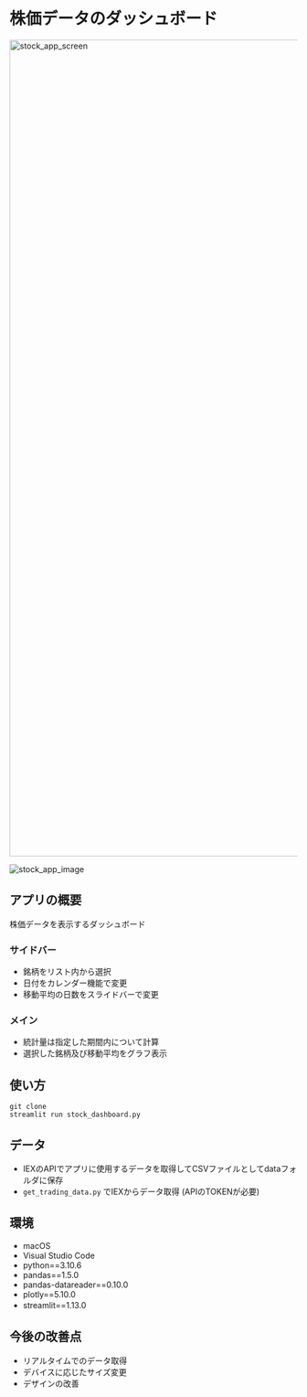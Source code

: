 # 株価データのダッシュボード

<img width="1429" alt="stock_app_screen" src="https://user-images.githubusercontent.com/67322317/194794859-76748823-6812-451c-9461-ae107b17e6e3.png">

![stock_app_image](https://user-images.githubusercontent.com/67322317/194796205-3d714d04-7868-45a5-9a1d-57d85ad0ce66.gif)

## アプリの概要
株価データを表示するダッシュボード
### サイドバー
- 銘柄をリスト内から選択
- 日付をカレンダー機能で変更
- 移動平均の日数をスライドバーで変更
### メイン
- 統計量は指定した期間内について計算
- 選択した銘柄及び移動平均をグラフ表示

## 使い方
```
git clone  
streamlit run stock_dashboard.py
```

## データ
- IEXのAPIでアプリに使用するデータを取得してCSVファイルとしてdataフォルダに保存
- ```get_trading_data.py``` でIEXからデータ取得 (APIのTOKENが必要)

## 環境
- macOS
- Visual Studio Code
- python==3.10.6
- pandas==1.5.0
- pandas-datareader==0.10.0
- plotly==5.10.0
- streamlit==1.13.0　　

## 今後の改善点
- リアルタイムでのデータ取得
- デバイスに応じたサイズ変更
- デザインの改善
